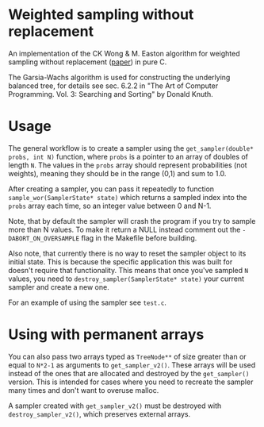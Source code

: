 # Weighted sampling without replacement

An implementation of the CK Wong & M. Easton algorithm for weighted sampling without replacement ([paper](https://www.researchgate.net/publication/220617264_An_Efficient_Method_for_Weighted_Sampling_Without_Replacement?enrichId=rgreq-e42f11ef98e6b1a82cacfdc5209e459d-XXX&enrichSource=Y292ZXJQYWdlOzIyMDYxNzI2NDtBUzoxMTAyMzgyODgwNjA0MTZAMTQwMzI5NDI2NDM5MQ%3D%3D&el=1_x_2&_esc=publicationCoverPdf)) in pure C.

The Garsia-Wachs algorithm is used for constructing the underlying balanced tree, for details see sec. 6.2.2 in "The Art of Computer Programming. Vol. 3: Searching and Sorting" by Donald Knuth.

# Usage

The general workflow is to create a sampler using the `get_sampler(double* probs, int N)` function, where `probs` is a pointer to an array of doubles of length `N`. The values in the `probs` array should represent probabilities (not weights), meaning they should be in the range (0,1) and sum to 1.0.

After creating a sampler, you can pass it repeatedly to function `sample_wor(SamplerState* state)` which returns a sampled index into the `probs` array each time, so an integer value between 0 and N-1.

Note, that by default the sampler will crash the program if you try to sample more than N values. To make it return a NULL instead comment out the `-DABORT_ON_OVERSAMPLE` flag in the Makefile before building.

Also note, that currently there is no way to reset the sampler object to its initial state. This is because the specific application this was built for doesn't require that functionality. This means that once you've sampled `N` values, you need to `destroy_sampler(SamplerState* state)` your current sampler and create a new one.

For an example of using the sampler see `test.c`.

# Using with permanent arrays

You can also pass two arrays typed as `TreeNode**` of size greater than or equal to `N*2-1` as arguments to `get_sampler_v2()`. These arrays will be used instead of the ones that are allocated and destroyed by the `get_sampler()` version. This is intended for cases where you need to recreate the sampler many times and don't want to overuse malloc.

A sampler created with `get_sampler_v2()` must be destroyed with `destroy_sampler_v2()`, which preserves external arrays.
